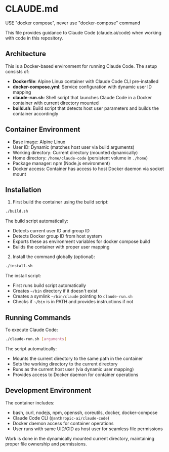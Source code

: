 # CLAUDE.md
USE "docker compose", never use "docker-compose" command

This file provides guidance to Claude Code (claude.ai/code) when working with code in this repository.

## Architecture

This is a Docker-based environment for running Claude Code. The setup consists of:

- **Dockerfile**: Alpine Linux container with Claude Code CLI pre-installed
- **docker-compose.yml**: Service configuration with dynamic user ID mapping
- **claude-run.sh**: Shell script that launches Claude Code in a Docker container with current directory mounted
- **build.sh**: Build script that detects host user parameters and builds the container accordingly

## Container Environment

- Base image: Alpine Linux
- User ID: Dynamic (matches host user via build arguments)
- Working directory: Current directory (mounted dynamically)
- Home directory: `/home/claude-code` (persistent volume in `./home`)
- Package manager: npm (Node.js environment)
- Docker access: Container has access to host Docker daemon via socket mount

## Installation

1. First build the container using the build script:
```bash
./build.sh
```

The build script automatically:
- Detects current user ID and group ID
- Detects Docker group ID from host system
- Exports these as environment variables for docker compose build
- Builds the container with proper user mapping

2. Install the command globally (optional):
```bash
./install.sh
```

The install script:
- First runs build script automatically
- Creates `~/bin` directory if it doesn't exist
- Creates a symlink `~/bin/claude` pointing to `claude-run.sh`
- Checks if `~/bin` is in PATH and provides instructions if not

## Running Commands

To execute Claude Code:
```bash
./claude-run.sh [arguments]
```

The script automatically:
- Mounts the current directory to the same path in the container
- Sets the working directory to the current directory
- Runs as the current host user (via dynamic user mapping)
- Provides access to Docker daemon for container operations

## Development Environment

The container includes:
- bash, curl, nodejs, npm, openssh, coreutils, docker, docker-compose
- Claude Code CLI (`@anthropic-ai/claude-code`)
- Docker daemon access for container operations
- User runs with same UID/GID as host user for seamless file permissions

Work is done in the dynamically mounted current directory, maintaining proper file ownership and permissions.